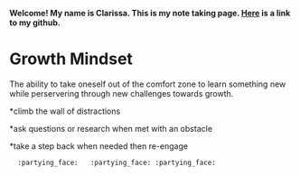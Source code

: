 **Welcome! My name is Clarissa. This is my note taking page. [Here](https://github.com/yoshiontheloose) is a link to my github.**

# Growth Mindset

The ability to take oneself out of the comfort zone to learn something new while perservering through new challenges towards growth.

  *climb the wall of distractions 
 
  *ask questions or research when met with an obstacle
 
  *take a step back when needed then re-engage
  
      :partying_face:	:partying_face:	:partying_face:	
 
  

